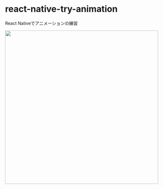 # react-native-try-animation
React Nativeでアニメーションの練習

<img src="https://user-images.githubusercontent.com/58427780/110208633-b9775b00-7ecb-11eb-869b-64aa18f0975b.gif" height="500" />
